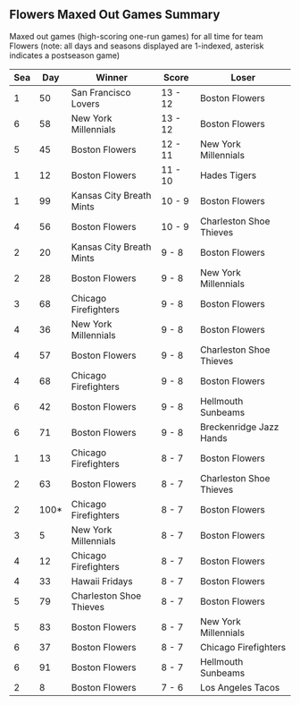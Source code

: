 ## Flowers Maxed Out Games Summary



Maxed out games (high-scoring one-run games) for all time for team Flowers (note: all days and seasons displayed are 1-indexed, asterisk indicates a postseason game)


| Sea | Day | Winner | Score | Loser | 
| ------ |------ |------ |------ |------ |
| 1 | 50 | San Francisco Lovers | 13 - 12 | Boston Flowers | 
| 6 | 58 | New York Millennials | 13 - 12 | Boston Flowers | 
| 5 | 45 | Boston Flowers | 12 - 11 | New York Millennials | 
| 1 | 12 | Boston Flowers | 11 - 10 | Hades Tigers | 
| 1 | 99 | Kansas City Breath Mints | 10 - 9 | Boston Flowers | 
| 4 | 56 | Boston Flowers | 10 - 9 | Charleston Shoe Thieves | 
| 2 | 20 | Kansas City Breath Mints | 9 - 8 | Boston Flowers | 
| 2 | 28 | Boston Flowers | 9 - 8 | New York Millennials | 
| 3 | 68 | Chicago Firefighters | 9 - 8 | Boston Flowers | 
| 4 | 36 | New York Millennials | 9 - 8 | Boston Flowers | 
| 4 | 57 | Boston Flowers | 9 - 8 | Charleston Shoe Thieves | 
| 4 | 68 | Chicago Firefighters | 9 - 8 | Boston Flowers | 
| 6 | 42 | Boston Flowers | 9 - 8 | Hellmouth Sunbeams | 
| 6 | 71 | Boston Flowers | 9 - 8 | Breckenridge Jazz Hands | 
| 1 | 13 | Chicago Firefighters | 8 - 7 | Boston Flowers | 
| 2 | 63 | Boston Flowers | 8 - 7 | Charleston Shoe Thieves | 
| 2 | 100* | Chicago Firefighters | 8 - 7 | Boston Flowers | 
| 3 | 5 | New York Millennials | 8 - 7 | Boston Flowers | 
| 4 | 12 | Chicago Firefighters | 8 - 7 | Boston Flowers | 
| 4 | 33 | Hawaii Fridays | 8 - 7 | Boston Flowers | 
| 5 | 79 | Charleston Shoe Thieves | 8 - 7 | Boston Flowers | 
| 5 | 83 | Boston Flowers | 8 - 7 | New York Millennials | 
| 6 | 37 | Boston Flowers | 8 - 7 | Chicago Firefighters | 
| 6 | 91 | Boston Flowers | 8 - 7 | Hellmouth Sunbeams | 
| 2 | 8 | Boston Flowers | 7 - 6 | Los Angeles Tacos | 


